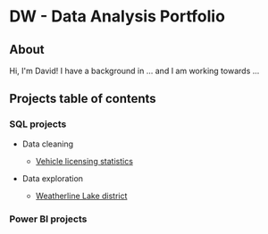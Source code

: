 # DW - Data Analysis Portfolio

## About
Hi, I'm David! I have a background in ... and I am working towards ...

## Projects table of contents
### SQL projects
* Data cleaning
    * [Vehicle licensing statistics](SQL%20Cleaning%20-%20Vehicle%20licensing%20statistics/README.md)

* Data exploration
    * [Weatherline Lake district](SQL%20Data%20exploration%20-%20Weatherline/README.md)
    
### Power BI projects
